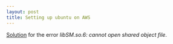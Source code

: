 ```yaml
---
layout: post
title: Setting up ubuntu on AWS
---
```


[Solution]((https://stackoverflow.com/questions/32389599/anaconda-importerror-libsm-so-6-cannot-open-shared-object-file-no-such-file-o)) for the error *libSM.so.6: cannot open shared object file*.
